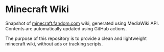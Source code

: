 # Minecraft Wiki

Snapshot of [minecraft.fandom.com](https://minecraft.fandom.com/wiki) wiki,
generated using MediaWiki API. Contents are automatically updated using GitHub
actions.

The purpose of this repository is to provide a clean and lightweight minecraft wiki,
without ads or tracking scripts.

